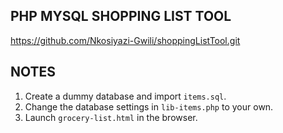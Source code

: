 ## PHP MYSQL SHOPPING LIST TOOL
https://github.com/Nkosiyazi-Gwili/shoppingListTool.git

## NOTES
1) Create a dummy database and import `items.sql`.
2) Change the database settings in `lib-items.php` to your own.
3) Launch `grocery-list.html` in the browser.
